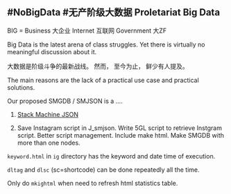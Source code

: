 ## #NoBigData #无产阶级大数据 Proletariat Big Data

BIG = Business 大企业 Internet 互联网 Government 大ZF

Big Data is the latest arena of class struggles. Yet there is virtually no meaningful discussion about it.

大数据是阶级斗争的最新战线。 然而， 至今为止， 鲜少有人提及。

The main reasons are the lack of a practical use case and practical solutions.

Our proposed SMGDB / SMJSON is a ....

1. [Stack Machine JSON](https://github.com/udexon/SMMP/blob/master/SMJSON.md)

2. Save Instagram script in J_smjson. Write 5GL script to retrieve Instgram script. Better script management. Include make html. Make SMGDB with more than one nodes.

`keyword.html` in `ig` directory has the keyword and date time of execution.

`dltag` and `dlsc` (sc=shortcode) can be done repeatedly all the time.

Only do `mkightml` when need to refresh html statistics table.
